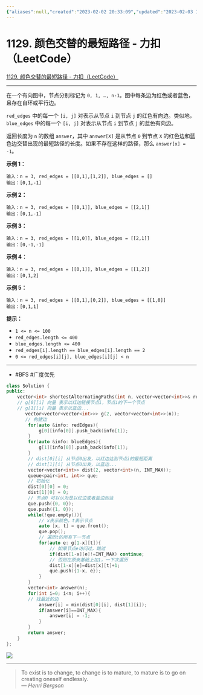 ```yaml
---
{"aliases":null,"created":"2023-02-02 20:33:09","updated":"2023-02-03 11:39:03","tags":["leetcode","BFS","广度优先"],"source":"https://leetcode.cn/problems/shortest-path-with-alternating-colors/","title":"1129. 颜色交替的最短路径 - 力扣（LeetCode）","dg-publish":true,"permalink":"/Pages/1129. 颜色交替的最短路径 - 力扣（LeetCode）/","dgPassFrontmatter":true,"noteIcon":""}
---
```



# 1129. 颜色交替的最短路径 - 力扣（LeetCode）

[1129. 颜色交替的最短路径 - 力扣（LeetCode）](https://leetcode.cn/problems/shortest-path-with-alternating-colors/)

---

在一个有向图中，节点分别标记为 `0, 1, …, n-1`。图中每条边为红色或者蓝色，且存在自环或平行边。

`red_edges` 中的每一个 `[i, j]` 对表示从节点 `i` 到节点 `j` 的红色有向边。类似地，`blue_edges` 中的每一个 `[i, j]` 对表示从节点 `i` 到节点 `j` 的蓝色有向边。

返回长度为 `n` 的数组 `answer`，其中 `answer[X]` 是从节点 `0` 到节点 `X` 的红色边和蓝色边交替出现的最短路径的长度。如果不存在这样的路径，那么 `answer[x] = -1`。

**示例 1：**

```
输入：n = 3, red_edges = [[0,1],[1,2]], blue_edges = []
输出：[0,1,-1]

```

**示例 2：**

```
输入：n = 3, red_edges = [[0,1]], blue_edges = [[2,1]]
输出：[0,1,-1]

```

**示例 3：**

```
输入：n = 3, red_edges = [[1,0]], blue_edges = [[2,1]]
输出：[0,-1,-1]

```

**示例 4：**

```
输入：n = 3, red_edges = [[0,1]], blue_edges = [[1,2]]
输出：[0,1,2]

```

**示例 5：**

```
输入：n = 3, red_edges = [[0,1],[0,2]], blue_edges = [[1,0]]
输出：[0,1,1]

```

**提示：**

- `1 <= n <= 100`
- `red_edges.length <= 400`
- `blue_edges.length <= 400`
- `red_edges[i].length == blue_edges[i].length == 2`
- `0 <= red_edges[i][j], blue_edges[i][j] < n`

---
- #BFS #广度优先

```cpp
class Solution {
public:
    vector<int> shortestAlternatingPaths(int n, vector<vector<int>>& redEdges, vector<vector<int>>& blueEdges) {
    // g[0][i] 向量 表示以红边链接节点i，节点i的下一个节点
    // g[1][i] 向量 表示以蓝边...
       vector<vector<vector<int>>> g(2, vector<vector<int>>(n));
       // 构建边
        for(auto &info: redEdges){
            g[0][info[0]].push_back(info[1]);
        }
        for(auto &info: blueEdges){
            g[1][info[0]].push_back(info[1]);
        }
        // dist[0][i] 从节点0出发，以红边达到节点i的最短距离
        // dist[1][i] 从节点0出发，以蓝边...
        vector<vector<int>> dist(2, vector<int>(n, INT_MAX));
        queue<pair<int, int>> que;
        // 初始化
        dist[0][0] = 0;
        dist[1][0] = 0;
        // 节点0 可以认为是以红边或者蓝边到达
        que.push({0, 0});
        que.push({1, 0});
        while(!que.empty()){
	        // x表示颜色，t表示节点
            auto [x, t] = que.front();
            que.pop();
            // 遍历t的所有下一节点
            for(auto e: g[1-x][t]){
	            // 如果节点e访问过，跳过
                if(dist[1-x][e]!=INT_MAX) continue;
                // 否则在原来基础上加1，一下次遍历
                dist[1-x][e]=dist[x][t]+1;
                que.push({1-x, e});
            }
        }
        vector<int> answer(n);
        for(int i=0; i<n; i++){
        // 找最近的边
            answer[i] = min(dist[0][i], dist[1][i]);
            if(answer[i]==INT_MAX){
                answer[i] = -1;
            }
        }
        return answer;
    }
};

```

![](https://i.imgur.com/eCbBzmk.png)

---
> To exist is to change, to change is to mature, to mature is to go on creating oneself endlessly.  
> — <cite>Henri Bergson</cite>
